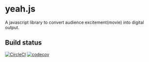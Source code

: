 # yeah.js
A javascript library to convert audience excitement(movie) into digital output.

## Build status
[![CircleCI](https://circleci.com/gh/naosk8/yeah.js/tree/master.svg?style=svg)](https://circleci.com/gh/naosk8/yeah.js/tree/master)
[![codecov](https://codecov.io/gh/naosk8/yeah.js/branch/master/graph/badge.svg)](https://codecov.io/gh/naosk8/yeah.js)
